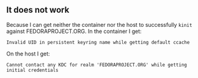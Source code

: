 ## It does not work

Because I can get neither the container nor the host to successfully `kinit` against FEDORAPROJECT.ORG.
In the container I get:

```
Invalid UID in persistent keyring name while getting default ccache
```

On the host I get:

```
Cannot contact any KDC for realm 'FEDORAPROJECT.ORG' while getting initial credentials
```
